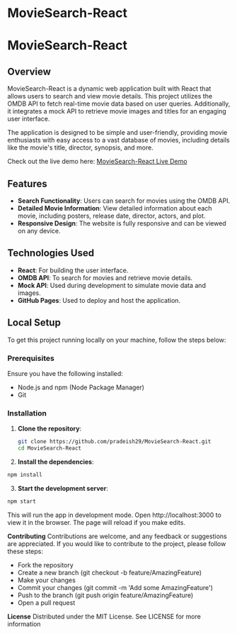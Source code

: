 # MovieSearch-React
# MovieSearch-React

## Overview
MovieSearch-React is a dynamic web application built with React that allows users to search and view movie details. This project utilizes the OMDB API to fetch real-time movie data based on user queries. Additionally, it integrates a mock API to retrieve movie images and titles for an engaging user interface.

The application is designed to be simple and user-friendly, providing movie enthusiasts with easy access to a vast database of movies, including details like the movie's title, director, synopsis, and more.

Check out the live demo here: [MovieSearch-React Live Demo](https://pradeish29.github.io/MovieSearch-React/)

## Features
- **Search Functionality**: Users can search for movies using the OMDB API.
- **Detailed Movie Information**: View detailed information about each movie, including posters, release date, director, actors, and plot.
- **Responsive Design**: The website is fully responsive and can be viewed on any device.

## Technologies Used
- **React**: For building the user interface.
- **OMDB API**: To search for movies and retrieve movie details.
- **Mock API**: Used during development to simulate movie data and images.
- **GitHub Pages**: Used to deploy and host the application.

## Local Setup
To get this project running locally on your machine, follow the steps below:

### Prerequisites
Ensure you have the following installed:
- Node.js and npm (Node Package Manager)
- Git

### Installation
1. **Clone the repository**:
   ```bash
   git clone https://github.com/pradeish29/MovieSearch-React.git
   cd MovieSearch-React
2. **Install the dependencies**:
```bash
npm install
```
3. **Start the development server**:
```bash
npm start
```
This will run the app in development mode. Open http://localhost:3000 to view it in the browser. The page will reload if you make edits.

**Contributing**
Contributions are welcome, and any feedback or suggestions are appreciated. If you would like to contribute to the project, please follow these steps:

- Fork the repository
- Create a new branch (git checkout -b feature/AmazingFeature)
- Make your changes
- Commit your changes (git commit -m 'Add some AmazingFeature')
- Push to the branch (git push origin feature/AmazingFeature)
- Open a pull request

**License**
Distributed under the MIT License. See LICENSE for more information
